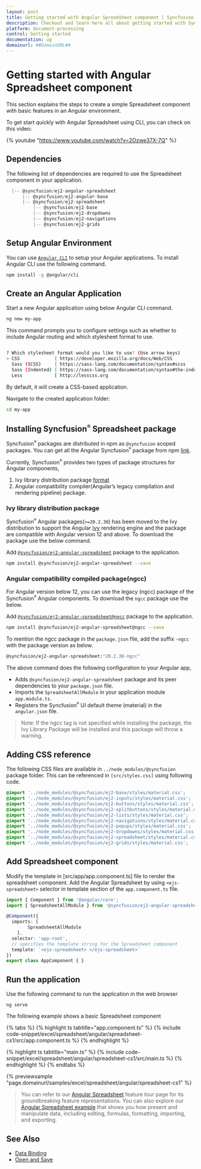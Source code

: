 ```yaml
---
layout: post
title: Getting started with Angular Spreadsheet component | Syncfusion
description: Checkout and learn here all about getting started with Syncfusion Essential Angular Spreadsheet component, it's elements, and more details.
platform: document-processing
control: Getting started 
documentation: ug
domainurl: ##DomainURL##
---
```


# Getting started with Angular Spreadsheet component

This section explains the steps to create a simple Spreadsheet component with basic features in an Angular environment.

To get start quickly with Angular Spreadsheet using CLI, you can check on this video:

{% youtube "https://www.youtube.com/watch?v=2Ozwe37X-7Q" %}

## Dependencies

The following list of dependencies are required to use the Spreadsheet component in your application.

```js
  |-- @syncfusion/ej2-angular-spreadsheet
      |-- @syncfusion/ej2-angular-base
      |-- @syncfusion/ej2-spreadsheet
          |-- @syncfusion/ej2-base
          |-- @syncfusion/ej2-dropdowns
          |-- @syncfusion/ej2-navigations
          |-- @syncfusion/ej2-grids
```

## Setup Angular Environment

You can use [`Angular CLI`](https://github.com/angular/angular-cli) to setup your Angular applications. To install Angular CLI use the following command.

```bash
npm install -g @angular/cli
```

## Create an Angular Application

Start a new Angular application using below Angular CLI command.

```bash
ng new my-app
```

This command prompts you to configure settings such as whether to include Angular routing and which stylesheet format to use.

```bash

? Which stylesheet format would you like to use? (Use arrow keys)
> CSS             [ https://developer.mozilla.org/docs/Web/CSS                     ]
  Sass (SCSS)     [ https://sass-lang.com/documentation/syntax#scss                ]
  Sass (Indented) [ https://sass-lang.com/documentation/syntax#the-indented-syntax ]
  Less            [ http://lesscss.org                                             ]

```

By default, it will create a CSS-based application.

Navigate to the created application folder:

```bash
cd my-app
```

## Installing Syncfusion<sup style="font-size:70%">&reg;</sup> Spreadsheet package

Syncfusion<sup style="font-size:70%">&reg;</sup> packages are distributed in npm as `@syncfusion` scoped packages. You can get all the Angular Syncfusion<sup style="font-size:70%">&reg;</sup> package from npm [link](https://www.npmjs.com/search?q=%40syncfusion%2Fej2-angular-).

Currently, Syncfusion<sup style="font-size:70%">&reg;</sup> provides two types of package structures for Angular components,
1. Ivy library distribution package [format](https://v17.angular.io/guide/angular-package-format#angular-package-format)
2. Angular compatibility compiler(Angular’s legacy compilation and rendering pipeline) package.

### Ivy library distribution package

Syncfusion<sup style="font-size:70%">&reg;</sup> Angular packages(`>=20.2.36`) has been moved to the Ivy distribution to support the Angular [Ivy](https://docs.angular.lat/guide/ivy) rendering engine and the package are compatible with Angular version 12 and above. To download the package use the below command.

Add [`@syncfusion/ej2-angular-spreadsheet`](https://www.npmjs.com/package/@syncfusion/ej2-angular-spreadsheet/v/20.2.38) package to the application.

```bash
npm install @syncfusion/ej2-angular-spreadsheet --save
```

### Angular compatibility compiled package(ngcc)

For Angular version below 12, you can use the legacy (ngcc) package of the Syncfusion<sup style="font-size:70%">&reg;</sup> Angular components. To download the `ngcc` package use the below.

Add [`@syncfusion/ej2-angular-spreadsheet@ngcc`](https://www.npmjs.com/package/@syncfusion/ej2-angular-spreadsheet/v/20.2.38-ngcc) package to the application.

```bash
npm install @syncfusion/ej2-angular-spreadsheet@ngcc --save
```

To mention the ngcc package in the `package.json` file, add the suffix `-ngcc` with the package version as below.

```bash
@syncfusion/ej2-angular-spreadsheet:"20.2.38-ngcc"
```

The above command does the following configuration to your Angular app,
 
 * Adds `@syncfusion/ej2-angular-spreadsheet` package and its peer dependencies to your `package.json` file.
 * Imports the `SpreadsheetAllModule` in your application module `app.module.ts`.
 * Registers the Syncfusion<sup style="font-size:70%">&reg;</sup> UI default theme (material) in the `angular.json` file.

>Note: If the ngcc tag is not specified while installing the package, the Ivy Library Package will be installed and this package will throw a warning.

## Adding CSS reference

The following CSS files are available in `../node_modules/@syncfusion` package folder.
This can be referenced in `[src/styles.css]` using following code.

```css
@import '../node_modules/@syncfusion/ej2-base/styles/material.css';
@import '../node_modules/@syncfusion/ej2-inputs/styles/material.css';
@import '../node_modules/@syncfusion/ej2-buttons/styles/material.css';
@import '../node_modules/@syncfusion/ej2-splitbuttons/styles/material.css';
@import '../node_modules/@syncfusion/ej2-lists/styles/material.css';
@import '../node_modules/@syncfusion/ej2-navigations/styles/material.css';
@import '../node_modules/@syncfusion/ej2-popups/styles/material.css';
@import '../node_modules/@syncfusion/ej2-dropdowns/styles/material.css';
@import '../node_modules/@syncfusion/ej2-spreadsheet/styles/material.css';
@import '../node_modules/@syncfusion/ej2-grids/styles/material.css';
```

## Add Spreadsheet component

Modify the template in [src/app/app.component.ts] file to render the spreadsheet component. Add the Angular Spreadsheet by using `<ejs-spreadsheet>` selector in template section of the `app.component.ts` file.

```typescript
import { Component } from '@angular/core';
import { SpreadsheetAllModule } from '@syncfusion/ej2-angular-spreadsheet'

@Component({
  imports: [
        SpreadsheetAllModule
    ],
  selector: 'app-root',
  // specifies the template string for the Spreadsheet component
  template: `<ejs-spreadsheet> </ejs-spreadsheet>`
})
export class AppComponent { }

```

## Run the application

Use the following command to run the application in the web browser

```
ng serve
```

The following example shows a basic Spreadsheet component

{% tabs %}
{% highlight ts tabtitle="app.component.ts" %}
{% include code-snippet/excel/spreadsheet/angular/spreadsheet-cs1/src/app.component.ts %}
{% endhighlight %}

{% highlight ts tabtitle="main.ts" %}
{% include code-snippet/excel/spreadsheet/angular/spreadsheet-cs1/src/main.ts %}
{% endhighlight %}
{% endtabs %}
  
{% previewsample "page.domainurl/samples/excel/spreadsheet/angular/spreadsheet-cs1" %}

> You can refer to our [Angular Spreadsheet](https://www.syncfusion.com/angular-components/angular-spreadsheet) feature tour page for its groundbreaking feature representations. You can also explore our [Angular Spreadsheet example](https://ej2.syncfusion.com/angular/demos/#/bootstrap5/spreadsheet/default) that shows you how present and manipulate data, including editing, formulas, formatting, importing, and exporting.

## See Also

* [Data Binding](./data-binding)
* [Open and Save](./open-save)